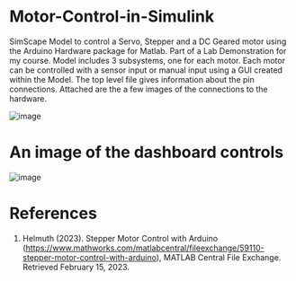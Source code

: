 # Motor-Control-in-Simulink
SimScape Model to control a Servo, Stepper and a DC Geared motor using the Arduino Hardware package for Matlab.
Part of a Lab Demonstration for my course. Model includes 3 subsystems, one for each motor. Each motor can be controlled with a sensor input or manual input using a GUI created within the Model. The top level file gives information about the pin connections. Attached are the a few images of the connections to the hardware. 

![image](https://user-images.githubusercontent.com/95065783/219215632-2f908f84-1e96-425a-b3ec-2dd860d1afee.png)

# An image of the dashboard controls
 ![image](https://user-images.githubusercontent.com/95065783/219215800-23cb99f5-dcfa-4512-a7a3-86adcd5a138b.png)

# References
1. Helmuth (2023). Stepper Motor Control with Arduino (https://www.mathworks.com/matlabcentral/fileexchange/59110-stepper-motor-control-with-arduino), MATLAB Central File Exchange. Retrieved February 15, 2023.
